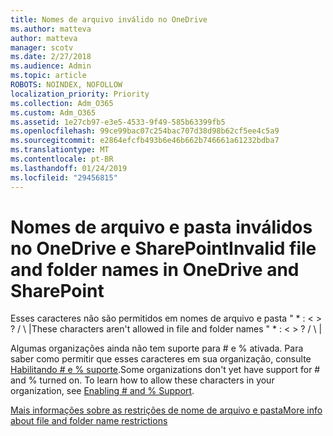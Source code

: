 ```yaml
---
title: Nomes de arquivo inválido no OneDrive
ms.author: matteva
author: matteva
manager: scotv
ms.date: 2/27/2018
ms.audience: Admin
ms.topic: article
ROBOTS: NOINDEX, NOFOLLOW
localization_priority: Priority
ms.collection: Adm_O365
ms.custom: Adm_O365
ms.assetid: 1e27cb97-e3e5-4533-9f49-585b63399fb5
ms.openlocfilehash: 99ce99bac07c254bac707d38d98b62cf5ee4c5a9
ms.sourcegitcommit: e2864efcfb493b6e46b662b746661a61232bdba7
ms.translationtype: MT
ms.contentlocale: pt-BR
ms.lasthandoff: 01/24/2019
ms.locfileid: "29456815"
---
```

# <a name="invalid-file-and-folder-names-in-onedrive-and-sharepoint"></a><span data-ttu-id="ff648-102">Nomes de arquivo e pasta inválidos no OneDrive e SharePoint</span><span class="sxs-lookup"><span data-stu-id="ff648-102">Invalid file and folder names in OneDrive and SharePoint</span></span>

<span data-ttu-id="ff648-p101">Esses caracteres não são permitidos em nomes de arquivo e pasta " \* : \< \> ? / \ |</span><span class="sxs-lookup"><span data-stu-id="ff648-p101">These characters aren't allowed in file and folder names " \* : \< \> ? / \ |</span></span> 
  
<span data-ttu-id="ff648-p102">Algumas organizações ainda não tem suporte para # e % ativada. Para saber como permitir que esses caracteres em sua organização, consulte [Habilitando # e % suporte](https://go.microsoft.com/fwlink/?linkid=862611).</span><span class="sxs-lookup"><span data-stu-id="ff648-p102">Some organizations don't yet have support for # and % turned on. To learn how to allow these characters in your organization, see [Enabling # and % Support](https://go.microsoft.com/fwlink/?linkid=862611).</span></span> 
  
[<span data-ttu-id="ff648-107">Mais informações sobre as restrições de nome de arquivo e pasta</span><span class="sxs-lookup"><span data-stu-id="ff648-107">More info about file and folder name restrictions</span></span>](https://go.microsoft.com/fwlink/?linkid=866430)
  

